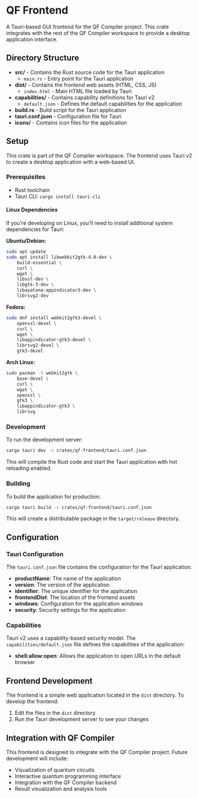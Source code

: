 # QF Frontend

A Tauri-based GUI frontend for the QF Compiler project. This crate integrates with the rest of the QF Compiler workspace to provide a desktop application interface.

## Directory Structure

- **src/** - Contains the Rust source code for the Tauri application
  - `main.rs` - Entry point for the Tauri application
- **dist/** - Contains the frontend web assets (HTML, CSS, JS)
  - `index.html` - Main HTML file loaded by Tauri
- **capabilities/** - Contains capability definitions for Tauri v2
  - `default.json` - Defines the default capabilities for the application
- **build.rs** - Build script for the Tauri application
- **tauri.conf.json** - Configuration file for Tauri
- **icons/** - Contains icon files for the application

## Setup

This crate is part of the QF Compiler workspace. The frontend uses Tauri v2 to create a desktop application with a web-based UI.

### Prerequisites

- Rust toolchain
- Tauri CLI: `cargo install tauri-cli`

#### Linux Dependencies

If you're developing on Linux, you'll need to install additional system dependencies for Tauri:

**Ubuntu/Debian:**
```bash
sudo apt update
sudo apt install libwebkit2gtk-4.0-dev \
    build-essential \
    curl \
    wget \
    libssl-dev \
    libgtk-3-dev \
    libayatana-appindicator3-dev \
    librsvg2-dev
```

**Fedora:**
```bash
sudo dnf install webkit2gtk3-devel \
    openssl-devel \
    curl \
    wget \
    libappindicator-gtk3-devel \
    librsvg2-devel \
    gtk3-devel
```

**Arch Linux:**
```bash
sudo pacman -S webkit2gtk \
    base-devel \
    curl \
    wget \
    openssl \
    gtk3 \
    libappindicator-gtk3 \
    librsvg
```

### Development

To run the development server:

```bash
cargo tauri dev -c crates/qf-frontend/tauri.conf.json
```

This will compile the Rust code and start the Tauri application with hot reloading enabled.

### Building

To build the application for production:

```bash
cargo tauri build -c crates/qf-frontend/tauri.conf.json
```

This will create a distributable package in the `target/release` directory.

## Configuration

### Tauri Configuration

The `tauri.conf.json` file contains the configuration for the Tauri application:

- **productName**: The name of the application
- **version**: The version of the application
- **identifier**: The unique identifier for the application
- **frontendDist**: The location of the frontend assets
- **windows**: Configuration for the application windows
- **security**: Security settings for the application

### Capabilities

Tauri v2 uses a capability-based security model. The `capabilities/default.json` file defines the capabilities of the application:

- **shell:allow:open**: Allows the application to open URLs in the default browser

## Frontend Development

The frontend is a simple web application located in the `dist` directory. To develop the frontend:

1. Edit the files in the `dist` directory
2. Run the Tauri development server to see your changes

## Integration with QF Compiler

This frontend is designed to integrate with the QF Compiler project. Future development will include:

- Visualization of quantum circuits
- Interactive quantum programming interface
- Integration with the QF Compiler backend
- Result visualization and analysis tools
